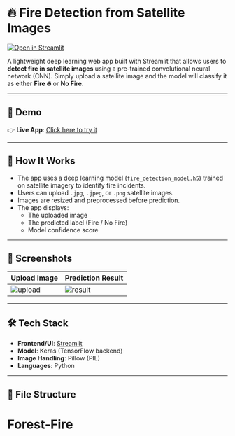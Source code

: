 # 🔥 Fire Detection from Satellite Images

[![Open in Streamlit](https://static.streamlit.io/badges/streamlit_badge_black_white.svg)](https://forest-fire-miwuzf68mw5wxxeql9pbag.streamlit.app/)

A lightweight deep learning web app built with Streamlit that allows users to **detect fire in satellite images** using a pre-trained convolutional neural network (CNN). Simply upload a satellite image and the model will classify it as either **Fire 🔥** or **No Fire**.

---

## 🚀 Demo

👉 **Live App**: [Click here to try it](https://forest-fire-miwuzf68mw5wxxeql9pbag.streamlit.app/)

---

## 🧠 How It Works

- The app uses a deep learning model (`fire_detection_model.h5`) trained on satellite imagery to identify fire incidents.
- Users can upload `.jpg`, `.jpeg`, or `.png` satellite images.
- Images are resized and preprocessed before prediction.
- The app displays:
  - The uploaded image
  - The predicted label (Fire / No Fire)
  - Model confidence score

---

## 📸 Screenshots

| Upload Image | Prediction Result |
|--------------|-------------------|
| ![upload](https://via.placeholder.com/300x200.png?text=Upload+Satellite+Image) | ![result](https://via.placeholder.com/300x200.png?text=Prediction:+Fire+%F0%9F%94%A5) |

---

## 🛠 Tech Stack

- **Frontend/UI**: [Streamlit](https://streamlit.io)
- **Model**: Keras (TensorFlow backend)
- **Image Handling**: Pillow (PIL)
- **Languages**: Python

---

## 📁 File Structure


# Forest-Fire
